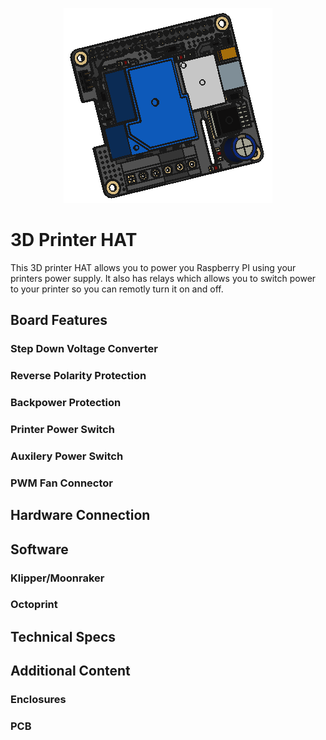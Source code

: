 <p align="center">
  <img src="./pcb/renders/overview.png">
</p>


# 3D Printer HAT

This 3D printer HAT allows you to power you Raspberry PI using your printers power supply. It also has relays which allows you to switch power to your printer so you can remotly turn it on and off.

## Board Features

### Step Down Voltage Converter

### Reverse Polarity Protection

### Backpower Protection

### Printer Power Switch

### Auxilery Power Switch

### PWM Fan Connector

## Hardware Connection

## Software

### Klipper/Moonraker

### Octoprint

## Technical Specs

## Additional Content

### Enclosures

### PCB